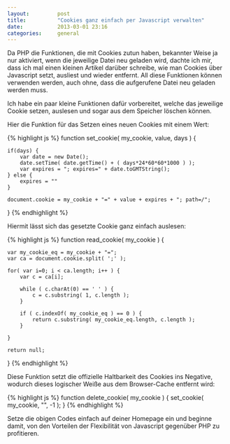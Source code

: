```yaml
---
layout:         post
title:          "Cookies ganz einfach per Javascript verwalten"
date:           2013-03-01 23:16
categories:     general
---
```


Da PHP die Funktionen, die mit Cookies zutun haben, bekannter Weise ja nur aktiviert, wenn die jeweilige Datei neu geladen wird, dachte ich mir, dass ich mal einen kleinen Artikel darüber schreibe, wie man Cookies über Javascript setzt, ausliest und wieder entfernt. All diese Funktionen können verwenden werden, auch ohne, dass die aufgerufene Datei neu geladen werden muss.

Ich habe ein paar kleine Funktionen dafür vorbereitet, welche das jeweilige Cookie setzen, auslesen und sogar aus dem Speicher löschen können.

Hier die Funktion für das Setzen eines neuen Cookies mit einem Wert:

{% highlight js %}
function set_cookie( my_cookie, value, days ) {

	if(days) {
		var date = new Date();
		date.setTime( date.getTime() + ( days*24*60*60*1000 ) );
		var expires = "; expires=" + date.toGMTString();
	} else {
		expires = ""
	}

	document.cookie = my_cookie + "=" + value + expires + "; path=/";

}
{% endhighlight %}

Hiermit lässt sich das gesetzte Cookie ganz einfach auslesen:

{% highlight js %}
function read_cookie( my_cookie ) {

	var my_cookie_eq = my_cookie + "=";
	var ca = document.cookie.split( ';' );

	for( var i=0; i < ca.length; i++ ) {
		var c = ca[i];

		while ( c.charAt(0) == ' ' ) {
			c = c.substring( 1, c.length );
		}

		if ( c.indexOf( my_cookie_eq ) == 0 ) {
			return c.substring( my_cookie_eq.length, c.length );
		}

	}

	return null;

}
{% endhighlight %}

Diese Funktion setzt die offizielle Haltbarkeit des Cookies ins Negative, wodurch dieses logischer Weiße aus dem Browser-Cache entfernt wird:

{% highlight js %}
function delete_cookie( my_cookie ) {
	set_cookie( my_cookie, "", -1 );
}
{% endhighlight %}

Setze die obigen Codes einfach auf deiner Homepage ein und beginne damit, von den Vorteilen der Flexibilität von Javascript gegenüber PHP zu profitieren.
